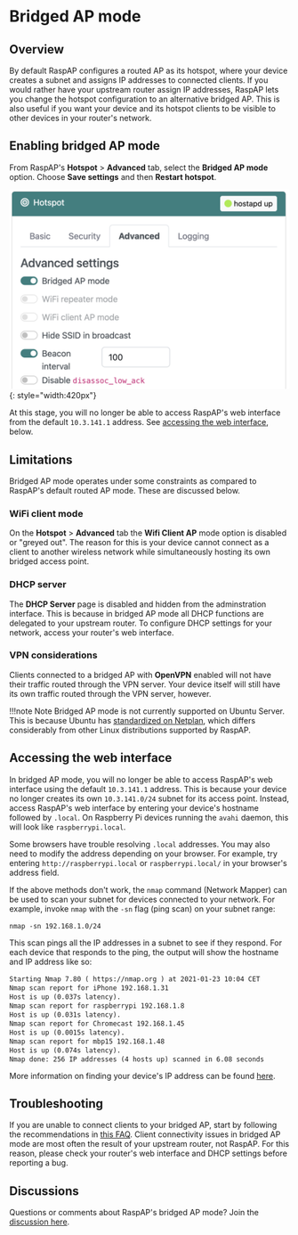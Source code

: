 # Bridged AP mode

## Overview

By default RaspAP configures a routed AP as its hotspot, where your device creates a subnet and assigns IP addresses to connected clients. If you would rather have your upstream router assign IP addresses, RaspAP lets you change the hotspot configuration to an alternative bridged AP. This is also useful if you want your device and its hotspot clients to be visible to other devices in your router's network.

## Enabling bridged AP mode
From RaspAP's **Hotspot** > **Advanced** tab, select the **Bridged AP mode** option.  Choose **Save settings** and then **Restart hotspot**.

![](../images/bridged.png){: style="width:420px"}

At this stage, you will no longer be able to access RaspAP's web interface from the default `10.3.141.1` address. See [accessing the web interface](bridged.md#accessing-the-web-interface), below.
## Limitations
Bridged AP mode operates under some constraints as compared to RaspAP's default routed AP mode. These are discussed below.

### WiFi client mode
On the **Hotspot** > **Advanced** tab the **Wifi Client AP** mode option is disabled or "greyed out". The reason for this is your device cannot connect as a client to another wireless network while simultaneously hosting its own bridged access point.

### DHCP server
The **DHCP Server** page is disabled and hidden from the adminstration interface. This is because in bridged AP mode all DHCP functions are delegated to your upstream router. To configure DHCP settings for your network, access your router's web interface.

### VPN considerations
Clients connected to a bridged AP with **OpenVPN** enabled will not have their traffic routed through the VPN server. Your device itself will still have its own traffic routed through the VPN server, however.

!!!note Note
    Bridged AP mode is not currently supported on Ubuntu Server. This is because Ubuntu has [standardized on Netplan](https://ubuntu.com/blog/a-declarative-approach-to-linux-networking-with-netplan), which differs considerably from other Linux distributions supported by RaspAP.


## Accessing the web interface
In bridged AP mode, you will no longer be able to access RaspAP's web interface using the default `10.3.141.1` address. This is because your device no longer creates its own `10.3.141.0/24` subnet for its access point. Instead, access RaspAP's web interface by entering your device's hostname followed by `.local`. On Raspberry Pi devices running the `avahi` daemon, this will look like `raspberrypi.local`.

Some browsers have trouble resolving `.local` addresses. You may also need to modify the address depending on your browser. For example, try entering `http://raspberrypi.local` or `raspberrypi.local/` in your browser's address field.

If the above methods don't work, the `nmap` command (Network Mapper) can be used to scan your subnet for devices connected to your network. For example, invoke `nmap` with the `-sn` flag (ping scan) 
on your subnet range:

```
nmap -sn 192.168.1.0/24
```

This scan pings all the IP addresses in a subnet to see if they respond. For each device that responds to the ping, the output will show the hostname and IP address like so:

```
Starting Nmap 7.80 ( https://nmap.org ) at 2021-01-23 10:04 CET
Nmap scan report for iPhone 192.168.1.31
Host is up (0.037s latency).
Nmap scan report for raspberrypi 192.168.1.8
Host is up (0.031s latency).
Nmap scan report for Chromecast 192.168.1.45
Host is up (0.0015s latency).
Nmap scan report for mbp15 192.168.1.48
Host is up (0.074s latency).
Nmap done: 256 IP addresses (4 hosts up) scanned in 6.08 seconds
```

More information on finding your device's IP address can be found [here](https://www.raspberrypi.org/documentation/remote-access/ip-address.md).

## Troubleshooting
If you are unable to connect clients to your bridged AP, start by following the recommendations in [this FAQ](../faq.md#bridged). Client connectivity issues in bridged AP mode are most often the result of your upstream router, not RaspAP. For this reason, please check your router's web interface and DHCP settings before reporting a bug.

## Discussions
Questions or comments about RaspAP's bridged AP mode? Join the [discussion here](https://github.com/RaspAP/raspap-webgui/discussions/).

